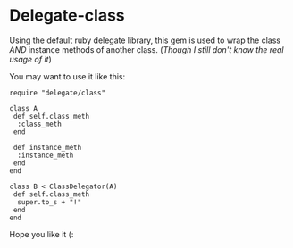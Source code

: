 # Delegate-class

Using the default ruby delegate library, this gem is used to wrap the class _AND_ instance methods of another class.
(_Though I still don't know the real usage of it_)

You may want to use it like this:

    require "delegate/class"

    class A
     def self.class_meth
      :class_meth
     end

     def instance_meth
      :instance_meth
     end
    end
    
    class B < ClassDelegator(A)
     def self.class_meth
      super.to_s + "!"
     end
    end
    
    

Hope you like it (:
